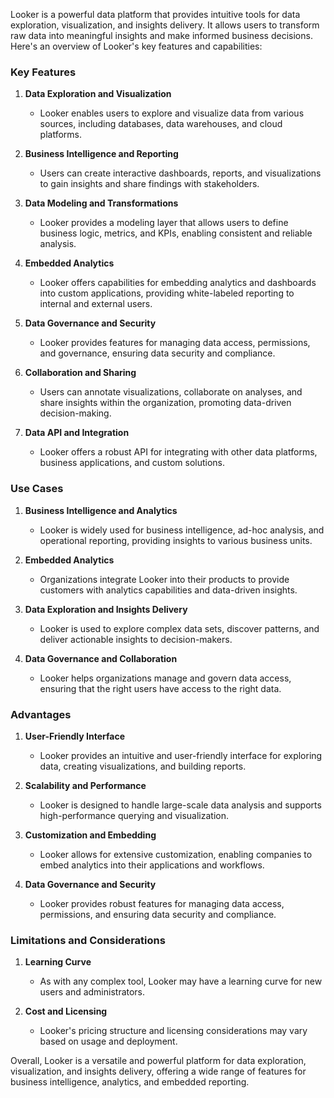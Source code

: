 Looker is a powerful data platform that provides intuitive tools for data exploration, visualization, and insights delivery. It allows users to transform raw data into meaningful insights and make informed business decisions. Here's an overview of Looker's key features and capabilities:

### Key Features

1. **Data Exploration and Visualization**
   - Looker enables users to explore and visualize data from various sources, including databases, data warehouses, and cloud platforms.

2. **Business Intelligence and Reporting**
   - Users can create interactive dashboards, reports, and visualizations to gain insights and share findings with stakeholders.

3. **Data Modeling and Transformations**
   - Looker provides a modeling layer that allows users to define business logic, metrics, and KPIs, enabling consistent and reliable analysis.

4. **Embedded Analytics**
   - Looker offers capabilities for embedding analytics and dashboards into custom applications, providing white-labeled reporting to internal and external users.

5. **Data Governance and Security**
   - Looker provides features for managing data access, permissions, and governance, ensuring data security and compliance.

6. **Collaboration and Sharing**
   - Users can annotate visualizations, collaborate on analyses, and share insights within the organization, promoting data-driven decision-making.

7. **Data API and Integration**
   - Looker offers a robust API for integrating with other data platforms, business applications, and custom solutions.

### Use Cases

1. **Business Intelligence and Analytics**
   - Looker is widely used for business intelligence, ad-hoc analysis, and operational reporting, providing insights to various business units.

2. **Embedded Analytics**
   - Organizations integrate Looker into their products to provide customers with analytics capabilities and data-driven insights.

3. **Data Exploration and Insights Delivery**
   - Looker is used to explore complex data sets, discover patterns, and deliver actionable insights to decision-makers.

4. **Data Governance and Collaboration**
   - Looker helps organizations manage and govern data access, ensuring that the right users have access to the right data.

### Advantages

1. **User-Friendly Interface**
   - Looker provides an intuitive and user-friendly interface for exploring data, creating visualizations, and building reports.

2. **Scalability and Performance**
   - Looker is designed to handle large-scale data analysis and supports high-performance querying and visualization.

3. **Customization and Embedding**
   - Looker allows for extensive customization, enabling companies to embed analytics into their applications and workflows.

4. **Data Governance and Security**
   - Looker provides robust features for managing data access, permissions, and ensuring data security and compliance.

### Limitations and Considerations

1. **Learning Curve**
   - As with any complex tool, Looker may have a learning curve for new users and administrators.

2. **Cost and Licensing**
   - Looker's pricing structure and licensing considerations may vary based on usage and deployment.

Overall, Looker is a versatile and powerful platform for data exploration, visualization, and insights delivery, offering a wide range of features for business intelligence, analytics, and embedded reporting.
